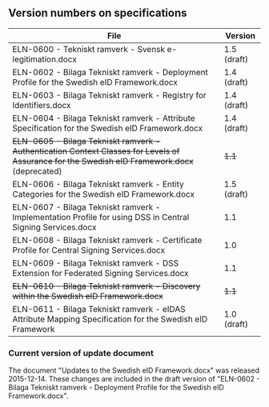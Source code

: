 
## Version numbers on specifications ##

 File | Version 
 ---- | ------- 
 ELN-0600 - Tekniskt ramverk - Svensk e-legitimation.docx | 1.5 (draft)    
 ELN-0602 - Bilaga Tekniskt ramverk - Deployment Profile for the Swedish eID Framework.docx | 1.4 (draft)
 ELN-0603 - Bilaga Tekniskt ramverk - Registry for Identifiers.docx | 1.4 (draft)
 ELN-0604 - Bilaga Tekniskt ramverk - Attribute Specification for the Swedish eID Framework.docx | 1.4 (draft)
~~ELN-0605 - Bilaga Tekniskt ramverk - Authentication Context Classes for Levels of Assurance for the Swedish eID Framework.docx~~ (deprecated) | ~~1.1~~
 ELN-0606 - Bilaga Tekniskt ramverk - Entity Categories for the Swedish eID Framework.docx | 1.5 (draft)
 ELN-0607 - Bilaga Tekniskt ramverk - Implementation Profile for using DSS in Central Signing Services.docx | 1.1
 ELN-0608 - Bilaga Tekniskt ramverk - Certificate Profile for Central Signing Services.docx | 1.0
 ELN-0609 - Bilaga Tekniskt ramverk - DSS Extension for Federated Signing Services.docx | 1.1
 ~~ELN-0610 - Bilaga Tekniskt ramverk - Discovery within the Swedish eID Framework.docx~~ | ~~1.1~~
 ELN-0611 - Bilaga Tekniskt ramverk - eIDAS Attribute Mapping Specification for the Swedish eID Framework | 1.0 (draft)
 
### Current version of update document ###

The document "Updates to the Swedish eID Framework.docx" was released 2015-12-14. These changes are included in the draft version of "ELN-0602 - Bilaga Tekniskt ramverk - Deployment Profile for the Swedish eID Framework.docx".

 
 
